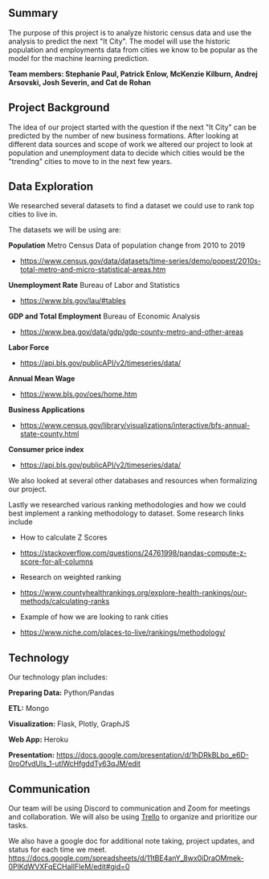 ## Summary
The purpose of this project is to analyze historic census data and use the analysis to predict the next "It City". The model will use the historic population and employments data from cities we know to be popular as the model for the machine learning prediction. 


**Team members: Stephanie Paul, Patrick Enlow, McKenzie Kilburn, Andrej Arsovski, Josh Severin, and Cat de Rohan**


## Project Background
The idea of our project started with the question if the next "It City" can be predicted by the number of new business formations. After looking at different data sources and scope of work we altered our project to look at population and unemployment data to decide which cities would be the "trending" cities to move to in the next few years.


## Data Exploration
We researched several datasets to find a dataset we could use to rank top cities to live in. 

The datasets we will be using are:

**Population** Metro Census Data of population change from 2010 to 2019
- https://www.census.gov/data/datasets/time-series/demo/popest/2010s-total-metro-and-micro-statistical-areas.htm

**Unemployment Rate** Bureau of Labor and Statistics
- https://www.bls.gov/lau/#tables

**GDP and Total Employment** Bureau of Economic Analysis
- https://www.bea.gov/data/gdp/gdp-county-metro-and-other-areas

**Labor Force**
- https://api.bls.gov/publicAPI/v2/timeseries/data/ 

**Annual Mean Wage**
- https://www.bls.gov/oes/home.htm

**Business Applications**
- https://www.census.gov/library/visualizations/interactive/bfs-annual-state-county.html

**Consumer price index**
- https://api.bls.gov/publicAPI/v2/timeseries/data/

We also looked at several other databases and resources when formalizing our project.

Lastly we researched various ranking methodologies and how we could best implement a ranking methodology to dataset. Some research links include

* How to calculate Z Scores
- https://stackoverflow.com/questions/24761998/pandas-compute-z-score-for-all-columns 

* Research on weighted ranking
- https://www.countyhealthrankings.org/explore-health-rankings/our-methods/calculating-ranks

* Example of how we are looking to rank cities
- https://www.niche.com/places-to-live/rankings/methodology/


## Technology
Our technology plan includes:

**Preparing Data:** 
Python/Pandas

**ETL:**
Mongo

**Visualization:** 
Flask, Plotly, GraphJS

**Web App:**
Heroku

**Presentation:**
https://docs.google.com/presentation/d/1hDRkBLbo_e6D-0roOfvdUls_1-utlWcHfgddTy63qJM/edit


## Communication 
Our team will be using Discord to communication and Zoom for meetings and collaboration. We will also be using [Trello](https://trello.com/metrognomes) to organize and prioritize our tasks.

We also have a google doc for additional note taking, project updates, and status for each time we meet.
https://docs.google.com/spreadsheets/d/11tBE4anY_8wx0iDraOMmek-0PlKdWVXFqECHaIlFleM/edit#gid=0

